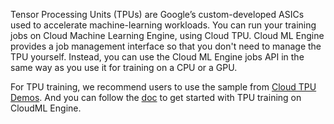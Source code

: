 Tensor Processing Units (TPUs) are Google’s custom-developed ASICs used to accelerate machine-learning workloads. You can run your training jobs on Cloud Machine Learning Engine, using Cloud TPU. Cloud ML Engine provides a job management interface so that you don't need to manage the TPU yourself. Instead, you can use the Cloud ML Engine jobs API in the same way as you use it for training on a CPU or a GPU.

For TPU training, we recommend users to use the sample from [Cloud TPU Demos](https://github.com/tensorflow/tpu). And you can follow the [doc](https://cloud.google.com/ml-engine/docs/tensorflow/using-tpus) to get started with TPU training on CloudML Engine.
